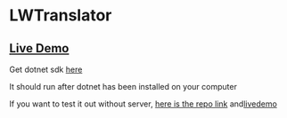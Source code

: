 # LWTranslator
## [Live Demo](https://lwtranslator.mybluemix.net/)

Get dotnet sdk [here](https://www.microsoft.com/net/download/dotnet-core/sdk-1.0.1)

It should run after dotnet has been installed on your computer

If you want to test it out without server, [here is the repo link](https://github.com/devFreeTea/LWTranslatorHTML) and[livedemo](https://devfreetea.github.io/LWTranslatorHTML/)